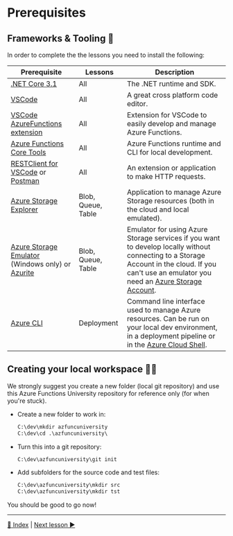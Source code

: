 # Prerequisites

## Frameworks & Tooling 🧰

In order to complete the the lessons you need to install the following:

|Prerequisite|Lessons|Description
|-|-|-
|[.NET Core 3.1](https://dotnet.microsoft.com/download/dotnet-core)|All|The .NET runtime and SDK.
|[VSCode](https://code.visualstudio.com/Download)|All|A great cross platform code editor.
|[VSCode AzureFunctions extension](https://github.com/Microsoft/vscode-azurefunctions)|All|Extension for VSCode to easily develop and manage Azure Functions.
|[Azure Functions Core Tools](https://github.com/Azure/azure-functions-core-tools)|All|Azure Functions runtime and CLI for local development.
|[RESTClient for VSCode](https://marketplace.visualstudio.com/items?itemName=humao.rest-client) or [Postman](https://www.postman.com/)|All|An extension or  application to make HTTP requests.
|[Azure Storage Explorer](https://azure.microsoft.com/en-us/features/storage-explorer/)|Blob, Queue, Table|Application to manage Azure Storage resources (both in the cloud and local emulated).
|[Azure Storage Emulator](https://docs.microsoft.com/en-us/azure/storage/common/storage-use-emulator) (Windows only) or [Azurite](https://docs.microsoft.com/en-us/azure/storage/common/storage-use-azurite)|Blob, Queue, Table|Emulator for using Azure Storage services if you want to develop locally without connecting to a Storage Account in the cloud. If you can't use an emulator you need an [Azure Storage Account](https://docs.microsoft.com/en-us/azure/storage/common/storage-account-create?tabs=azure-portal).
|[Azure CLI](https://docs.microsoft.com/en-us/cli/azure/what-is-azure-cli)|Deployment|Command line interface used to manage Azure resources. Can be run on your local dev environment, in a deployment pipeline or in the [Azure Cloud Shell](https://docs.microsoft.com/en-us/azure/cloud-shell/overview).

## Creating your local workspace 👩‍💻

We strongly suggest you create a new folder (local git repository) and use this Azure Functions University repository for reference only (for when you're stuck).

- Create a new folder to work in:

    ```cmd
    C:\dev\mkdir azfuncuniversity
    C:\dev\cd .\azfuncuniversity\
    ```

- Turn this into a git repository:

    ```cmd
    C:\dev\azfuncuniversity\git init
    ```

- Add subfolders for the source code and test files:

    ```cmd
    C:\dev\azfuncuniversity\mkdir src
    C:\dev\azfuncuniversity\mkdir tst
    ```

You should be good to go now!

---
[🔼 Index](_index.md) | [Next lesson ▶](http.md)
